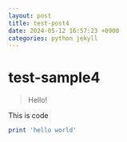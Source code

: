 ```yaml
---
layout: post
title: test-post4
date: 2024-05-12 16:57:23 +0900
categories: python jekyll
---
```

# test-sample4
> Hello!

This is code
```ruby
print 'hello world'
```